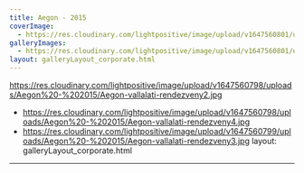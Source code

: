 ```yaml
---
title: Aegon - 2015
coverImage:
  - https://res.cloudinary.com/lightpositive/image/upload/v1647560801/uploads/Aegon%20-%202015/IMG_0525.jpg
galleryImages: 
  - https://res.cloudinary.com/lightpositive/image/upload/v1647560801/uploads/Aegon%20-%202015/IMG_0525.jpg
layout: galleryLayout_corporate.html
---
```

https://res.cloudinary.com/lightpositive/image/upload/v1647560798/uploads/Aegon%20-%202015/Aegon-vallalati-rendezveny2.jpg
  - https://res.cloudinary.com/lightpositive/image/upload/v1647560798/uploads/Aegon%20-%202015/Aegon-vallalati-rendezveny4.jpg
  - https://res.cloudinary.com/lightpositive/image/upload/v1647560799/uploads/Aegon%20-%202015/Aegon-vallalati-rendezveny3.jpg
layout: galleryLayout_corporate.html
---
